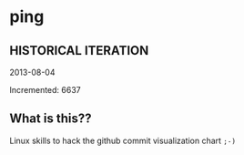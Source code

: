 # ping

## HISTORICAL ITERATION
2013-08-04

Incremented: 6637

## What is this?? 
Linux skills to hack the github commit visualization chart `;-)`
